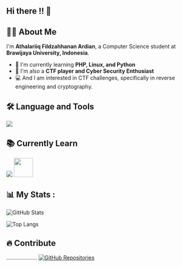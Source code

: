 ## Hi there !! 👋


## 👨‍💻 About Me
I'm **Athalariiq Fildzahhanan Ardian**, a Computer Science student at **Brawijaya University, Indonesia**.

- 🌱 I'm currently learning **PHP, Linux, and Python**  
- 🎯 I'm also a **CTF player and Cyber Security Enthusiast**
- 💻 And I am interested in CTF challenges, specifically in reverse engineering and cryptography. 


## 🛠️ Language and Tools  

<p align="left">  
  <img src="https://skillicons.dev/icons?i=html,css,js,java,python,c,linux,github" />  


## 📚 Currently Learn  

<p align="left">  
  <img src="https://skillicons.dev/icons?i=Python,c,js,linux,php" />  
  <img src="https://upload.wikimedia.org/wikipedia/commons/thumb/2/27/NSA_Ghidra_Logo.svg/120px-NSA_Ghidra_Logo.svg.png" width="50">
</p>


## 📊 My Stats :
![GitHub Stats](https://github-readme-stats.vercel.app/api?username=AriqArdian12&show_icons=true&theme=tokyonight)

![Top Langs](https://github-readme-stats.vercel.app/api/top-langs/?username=AriqArdian12&layout=compact&theme=tokyonight)

## 🔥 Contribute  
....................
[![GitHub Repositories](https://img.shields.io/badge/My_Repositories-181717?style=for-the-badge&logo=github)](https://github.com/AriqArdian12?tab=repositories)


